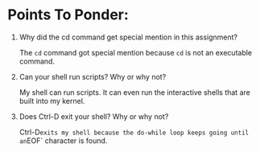 Points To Ponder:
=================

1. Why did the cd command get special mention in 
this assignment? 

    The `cd` command got special mention because `cd` is not an executable command.  

2. Can your shell run scripts? Why or why not? 

    My shell can run scripts.  It can even run the interactive shells that are built into my kernel.  

3. Does Ctrl-D exit your shell? Why or why not? 
    
    Ctrl-D` exits my shell because the do-while loop keeps going until an `EOF`
	character is found.
